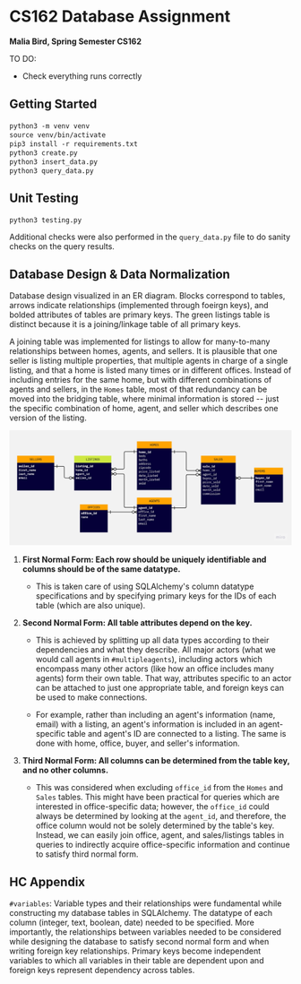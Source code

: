 # CS162 Database Assignment
**Malia Bird, Spring Semester CS162**

TO DO: 
- Check everything runs correctly

## Getting Started
```
python3 -m venv venv
source venv/bin/activate
pip3 install -r requirements.txt
python3 create.py
python3 insert_data.py
python3 query_data.py
```

## Unit Testing 
``` 
python3 testing.py
```

Additional checks were also performed in the `query_data.py` file to do sanity checks on the query results. 

## Database Design & Data Normalization

Database design visualized in an ER diagram. Blocks correspond to tables, arrows indicate relationships (implemented through foeirgn keys), and bolded attributes of tables are primary keys. The green listings table is distinct because it is a joining/linkage table of all primary keys. 

A joining table was implemented for listings to allow for many-to-many relationships between homes, agents, and sellers. It is plausible that one seller is listing multiple properties, that multiple agents in charge of a single listing, and that a home is listed many times or in different offices. Instead of including entries for the same home, but with different combinations of agents and sellers, in the `Homes` table, most of that redundancy can be moved into the bridging table, where minimal information is stored -- just the specific combination of home, agent, and seller which describes one version of the listing.

![ER image](/ER_database_diagram.jpg)

1. **First Normal Form: Each row should be uniquely identifiable and columns should be of the same datatype.** 
    - This is taken care of using SQLAlchemy's column datatype specifications and by specifying primary keys for the IDs of each table (which are also unique). 

2. **Second Normal Form: All table attributes depend on the key.**
     - This is achieved by splitting up all data types according to their dependencies and what they describe. All major actors (what we would call agents in `#multipleagents`), including actors which encompass many other actors (like how an office includes many agents) form their own table. That way, attributes specific to an actor can be attached to just one appropriate table, and foreign keys can be used to make connections. 
     
     - For example, rather than including an agent's information (name, email) with a listing, an agent's information is included in an agent-specific table and agent's ID are connected to a listing. The same is done with home, office, buyer, and seller's information. 


3. **Third Normal Form: All columns can be determined from the table key, and no other columns.**
    - This was considered when excluding `office_id` from the `Homes` and `Sales` tables. This might have been practical for queries which are interested in office-specific data; however, the `office_id` could always be determined by looking at the `agent_id`, and therefore, the office column would not be solely determined by the table's key. Instead, we can easily join office, agent, and sales/listings tables in queries to indirectly acquire office-specific information and continue to satisfy third normal form. 

## HC Appendix
`#variables`: Variable types and their relationships were fundamental while constructing my database tables in SQLAlchemy. The datatype of each column (integer, text, boolean, date) needed to be specified. More importantly, the relationships between variables needed to be considered while designing the database to satisfy second normal form and when writing foreign key relationships. Primary keys become independent variables to which all variables in their table are dependent upon and foreign keys represent dependency across tables. 
